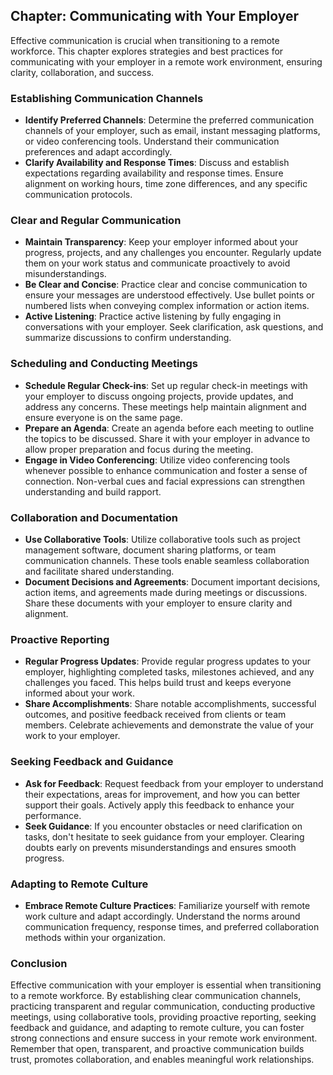 Chapter: Communicating with Your Employer
-----------------------------------------

Effective communication is crucial when transitioning to a remote workforce. This chapter explores strategies and best practices for communicating with your employer in a remote work environment, ensuring clarity, collaboration, and success.

### Establishing Communication Channels

* **Identify Preferred Channels**: Determine the preferred communication channels of your employer, such as email, instant messaging platforms, or video conferencing tools. Understand their communication preferences and adapt accordingly.
* **Clarify Availability and Response Times**: Discuss and establish expectations regarding availability and response times. Ensure alignment on working hours, time zone differences, and any specific communication protocols.

### Clear and Regular Communication

* **Maintain Transparency**: Keep your employer informed about your progress, projects, and any challenges you encounter. Regularly update them on your work status and communicate proactively to avoid misunderstandings.
* **Be Clear and Concise**: Practice clear and concise communication to ensure your messages are understood effectively. Use bullet points or numbered lists when conveying complex information or action items.
* **Active Listening**: Practice active listening by fully engaging in conversations with your employer. Seek clarification, ask questions, and summarize discussions to confirm understanding.

### Scheduling and Conducting Meetings

* **Schedule Regular Check-ins**: Set up regular check-in meetings with your employer to discuss ongoing projects, provide updates, and address any concerns. These meetings help maintain alignment and ensure everyone is on the same page.
* **Prepare an Agenda**: Create an agenda before each meeting to outline the topics to be discussed. Share it with your employer in advance to allow proper preparation and focus during the meeting.
* **Engage in Video Conferencing**: Utilize video conferencing tools whenever possible to enhance communication and foster a sense of connection. Non-verbal cues and facial expressions can strengthen understanding and build rapport.

### Collaboration and Documentation

* **Use Collaborative Tools**: Utilize collaborative tools such as project management software, document sharing platforms, or team communication channels. These tools enable seamless collaboration and facilitate shared understanding.
* **Document Decisions and Agreements**: Document important decisions, action items, and agreements made during meetings or discussions. Share these documents with your employer to ensure clarity and alignment.

### Proactive Reporting

* **Regular Progress Updates**: Provide regular progress updates to your employer, highlighting completed tasks, milestones achieved, and any challenges you faced. This helps build trust and keeps everyone informed about your work.
* **Share Accomplishments**: Share notable accomplishments, successful outcomes, and positive feedback received from clients or team members. Celebrate achievements and demonstrate the value of your work to your employer.

### Seeking Feedback and Guidance

* **Ask for Feedback**: Request feedback from your employer to understand their expectations, areas for improvement, and how you can better support their goals. Actively apply this feedback to enhance your performance.
* **Seek Guidance**: If you encounter obstacles or need clarification on tasks, don't hesitate to seek guidance from your employer. Clearing doubts early on prevents misunderstandings and ensures smooth progress.

### Adapting to Remote Culture

* **Embrace Remote Culture Practices**: Familiarize yourself with remote work culture and adapt accordingly. Understand the norms around communication frequency, response times, and preferred collaboration methods within your organization.

### Conclusion

Effective communication with your employer is essential when transitioning to a remote workforce. By establishing clear communication channels, practicing transparent and regular communication, conducting productive meetings, using collaborative tools, providing proactive reporting, seeking feedback and guidance, and adapting to remote culture, you can foster strong connections and ensure success in your remote work environment. Remember that open, transparent, and proactive communication builds trust, promotes collaboration, and enables meaningful work relationships.
